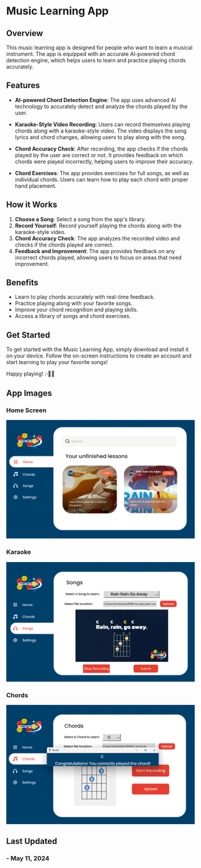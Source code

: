 # Music Learning App

## Overview

This music learning app is designed for people who want to learn a musical instrument. The app is equipped with an accurate AI-powered chord detection engine, which helps users to learn and practice playing chords accurately.

## Features

- **AI-powered Chord Detection Engine**: The app uses advanced AI technology to accurately detect and analyze the chords played by the user.

- **Karaoke-Style Video Recording**: Users can record themselves playing chords along with a karaoke-style video. The video displays the song lyrics and chord changes, allowing users to play along with the song.

- **Chord Accuracy Check**: After recording, the app checks if the chords played by the user are correct or not. It provides feedback on which chords were played incorrectly, helping users to improve their accuracy.

- **Chord Exercises**: The app provides exercises for full songs, as well as individual chords. Users can learn how to play each chord with proper hand placement.

## How it Works

1. **Choose a Song**: Select a song from the app's library.
2. **Record Yourself**: Record yourself playing the chords along with the karaoke-style video.
3. **Chord Accuracy Check**: The app analyzes the recorded video and checks if the chords played are correct.
4. **Feedback and Improvement**: The app provides feedback on any incorrect chords played, allowing users to focus on areas that need improvement.

## Benefits

- Learn to play chords accurately with real-time feedback.
- Practice playing along with your favorite songs.
- Improve your chord recognition and playing skills.
- Access a library of songs and chord exercises.

## Get Started

To get started with the Music Learning App, simply download and install it on your device. Follow the on-screen instructions to create an account and start learning to play your favorite songs!

Happy playing! 🎶🎸🎹

## App Images

### Home Screen
![Image Description](https://github.com/Koala3353/SPARK-app/blob/main/showcase/homepage.png?raw=true)


### Karaoke
![Image Description](https://github.com/Koala3353/SPARK-app/blob/main/showcase/karaoke.png?raw=true)


### Chords
![Image Description](https://github.com/Koala3353/SPARK-app/blob/main/showcase/chords.png?raw=true)

## Last Updated
### - May 11, 2024
